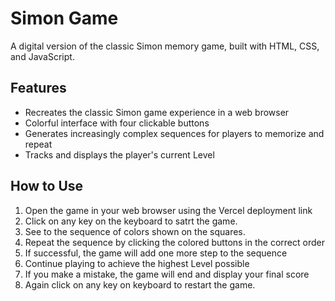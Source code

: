 # Simon Game

A digital version of the classic Simon memory game, built with HTML, CSS, and JavaScript.

## Features

- Recreates the classic Simon game experience in a web browser
- Colorful interface with four clickable buttons
- Generates increasingly complex sequences for players to memorize and repeat
- Tracks and displays the player's current Level

## How to Use

1. Open the game in your web browser using the Vercel deployment link
2. Click on any key on the keyboard to satrt the game.
3. See to the sequence of colors shown on the squares.
4. Repeat the sequence by clicking the colored buttons in the correct order
5. If successful, the game will add one more step to the sequence
6. Continue playing to achieve the highest Level possible
7. If you make a mistake, the game will end and display your final score
8. Again click on any key on keyboard to restart the game.
